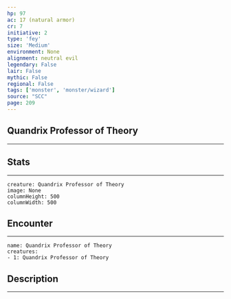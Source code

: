 ```yaml
---
hp: 97
ac: 17 (natural armor)
cr: 7
initiative: 2
type: 'fey'    
size: 'Medium'
environment: None
alignment: neutral evil
legendary: False
lair: False
mythic: False
regional: False
tags: ['monster', 'monster/wizard']
source: "SCC"
page: 209
---
```


## Quandrix Professor of Theory
---



## Stats
---

```statblock
creature: Quandrix Professor of Theory
image: None
columnHeight: 500
columnWidth: 500
```

## Encounter
---

```encounter-table
name: Quandrix Professor of Theory
creatures:
- 1: Quandrix Professor of Theory
```

## Description
---




